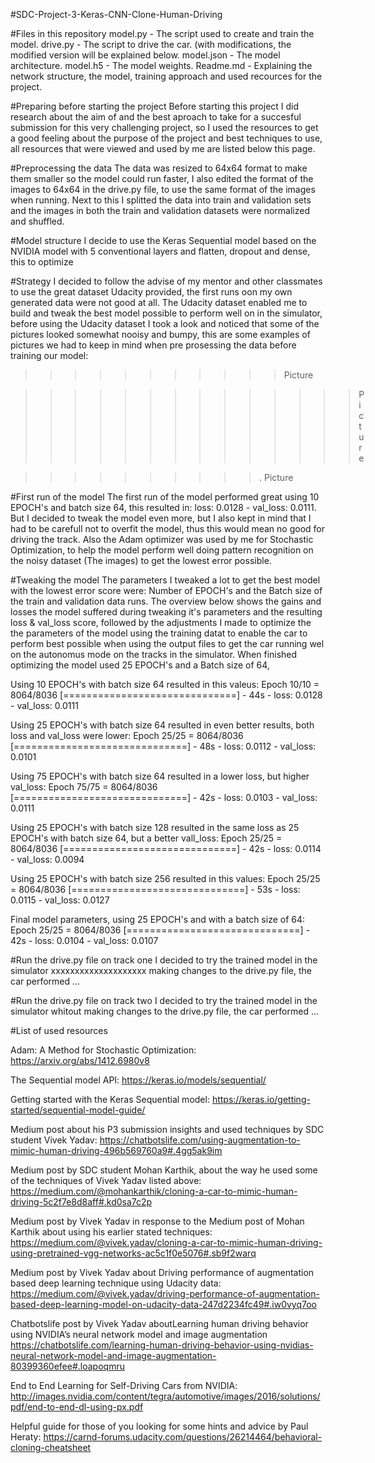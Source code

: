 #SDC-Project-3-Keras-CNN-Clone-Human-Driving

#Files in this repository
model.py - The script used to create and train the model.
drive.py - The script to drive the car. (with modifications, the modified version will be explained below.
model.json - The model architecture.
model.h5 - The model weights.
Readme.md - Explaining the network structure, the model, training approach and used recources for the project.


#Preparing before starting the project
Before starting this project I did research about the aim of and the best aproach to take for a succesful submission for this very challenging project, so I used the resources to get a good feeling about the purpose of the project and best techniques to use, all resources that were viewed and used by me are listed below this page.


#Preprocessing the data
The data was resized to 64x64 format to make them smaller so the model could run faster, I also edited the format of the images to 64x64 in the drive.py file, to use the same format of the images when running. Next to this I splitted the data into train and validation sets and the images in both the train and validation datasets were normalized and shuffled. 


#Model structure
I decide to use the Keras Sequential model based on the NVIDIA model with 5 conventional layers and flatten, dropout and dense, this to optimize  


#Strategy
I decided to follow the advise of my mentor and other classmates to use the great dataset Udacity provided, the first runs oon my own generated data were not good at all. The Udacity dataset enabled me to build and tweak the best model possible to perform well on in the simulator, before using the Udacity dataset I took a look and noticed that some of the pictures looked somewhat nooisy and bumpy, this are some examples of pictures we had to keep in mind when pre prosessing the data before training our model:

>>>>>>>>>>> Picture


>>>>>>>>>>>>>> Picture

>>>>>>>>>>. Picture 


#First run of the model
The first run of the model performed great using 10 EPOCH's and batch size 64, this resulted in: loss: 0.0128 - val_loss: 0.0111.
But I decided to tweak the model even more, but I also kept in mind that I had to be carefull not to overfit the model, thus this
would mean no good for driving the track. Also the Adam optimizer was used by me for Stochastic Optimization, to help the model perform well doing pattern recognition on the noisy dataset (The images) to get the lowest error possible.

#Tweaking the model
The parameters I tweaked a lot to get the best model with the lowest error score were: Number of EPOCH's and the Batch size of the train and validation data runs. The overview below shows the gains and losses the model suffered during tweaking it's parameters and the resulting loss & val_loss score, followed by the adjustments I made to optimize the the parameters of the model using the training datat to enable the car to perform best possible when using the output files to get the car running wel on the autonomus mode on the tracks in the simulator. When finished optimizing the model used 25 EPOCH's and a Batch size of 64, 

Using 10 EPOCH's with batch size 64 resulted in this valeus: 
Epoch 10/10 = 8064/8036 [==============================] - 44s - loss: 0.0128 - val_loss: 0.0111

Using 25 EPOCH's with batch size 64 resulted in even better results, both loss and val_loss were lower:
Epoch 25/25 = 8064/8036 [==============================] - 48s - loss: 0.0112 - val_loss: 0.0101

Using 75 EPOCH's with batch size 64  resulted in a lower loss, but higher val_loss:
Epoch 75/75 = 8064/8036 [==============================] - 42s - loss: 0.0103 - val_loss: 0.0111

Using 25 EPOCH's with batch size 128 resulted in the same loss as 25 EPOCH's with batch size 64, but a better vall_loss:
Epoch 25/25 = 8064/8036 [==============================] - 42s - loss: 0.0114 - val_loss: 0.0094

Using 25 EPOCH's with batch size 256 resulted in this values:
Epoch 25/25 = 8064/8036 [==============================] - 53s - loss: 0.0115 - val_loss: 0.0127

Final model parameters, using 25 EPOCH's and with a batch size of 64:
Epoch 25/25 = 8064/8036 [==============================] - 42s - loss: 0.0104 - val_loss: 0.0107


#Run the drive.py file on track one
I decided to try the trained model in the simulator xxxxxxxxxxxxxxxxxxxx making changes to the drive.py file, the car performed ...


#Run the drive.py file on track two
I decided to try the trained model in the simulator whitout making changes to the drive.py file, the car performed ...


#List of used resources

Adam: A Method for Stochastic Optimization:
https://arxiv.org/abs/1412.6980v8

The Sequential model API:
https://keras.io/models/sequential/

Getting started with the Keras Sequential model:
https://keras.io/getting-started/sequential-model-guide/

Medium post about his P3 submission insights and used techniques by SDC student Vivek Yadav:
https://chatbotslife.com/using-augmentation-to-mimic-human-driving-496b569760a9#.4gg5ak9im

Medium post by SDC student Mohan Karthik, about the way he used some of the techniques of Vivek Yadav listed above:
https://medium.com/@mohankarthik/cloning-a-car-to-mimic-human-driving-5c2f7e8d8aff#.kd0sa7c2p

Medium post by Vivek Yadav in response to the Medium post of Mohan Karthik about using his earlier stated techniques:
https://medium.com/@vivek.yadav/cloning-a-car-to-mimic-human-driving-using-pretrained-vgg-networks-ac5c1f0e5076#.sb9f2warq

Medium post by Vivek Yadav about Driving performance of augmentation based deep learning technique using Udacity data:
https://medium.com/@vivek.yadav/driving-performance-of-augmentation-based-deep-learning-model-on-udacity-data-247d2234fc49#.iw0vyq7oo

Chatbotslife post by Vivek Yadav aboutLearning human driving behavior using NVIDIA’s neural network model and image augmentation  
https://chatbotslife.com/learning-human-driving-behavior-using-nvidias-neural-network-model-and-image-augmentation-80399360efee#.loapoqmru

End to End Learning for Self-Driving Cars from NVIDIA:
http://images.nvidia.com/content/tegra/automotive/images/2016/solutions/pdf/end-to-end-dl-using-px.pdf

Helpful guide for those of you looking for some hints and advice by Paul Heraty:
https://carnd-forums.udacity.com/questions/26214464/behavioral-cloning-cheatsheet

